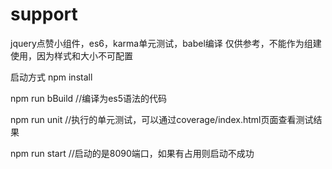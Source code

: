 # support
jquery点赞小组件，es6，karma单元测试，babel编译
仅供参考，不能作为组建使用，因为样式和大小不可配置

启动方式
npm install

npm run bBuild  //编译为es5语法的代码

npm run unit    //执行的单元测试，可以通过coverage/index.html页面查看测试结果

npm run start   //启动的是8090端口，如果有占用则启动不成功




